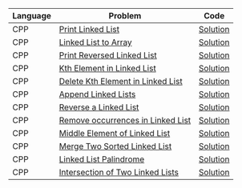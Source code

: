 | Language | Problem                                                                                                          | Code                                                                                                              |
| -------- | ---------------------------------------------------------------------------------------------------------------- | ----------------------------------------------------------------------------------------------------------------- |
| CPP      | [Print Linked List](https://workat.tech/problem-solving/practice/print-linked-list)                              | [Solution](https://github.com/ulascan54/coding-challenge/blob/main/workattech/print-linked-list.cpp)              |
| CPP      | [Linked List to Array](https://workat.tech/problem-solving/practice/linked-list-to-array)                        | [Solution](https://github.com/ulascan54/coding-challenge/blob/main/workattech/linked-list-to-array.cpp)           |
| CPP      | [Print Reversed Linked List](https://workat.tech/problem-solving/practice/print-reversed-linked-list)            | [Solution](https://github.com/ulascan54/coding-challenge/blob/main/workattech/print-reversed-linked-list.cpp)     |
| CPP      | [Kth Element in Linked List](https://workat.tech/problem-solving/practice/kth-element-linked-list)               | [Solution](https://github.com/ulascan54/coding-challenge/blob/main/workattech/kth-element-linked-list.cpp)        |
| CPP      | [Delete Kth Element in Linked List](https://workat.tech/problem-solving/practice/delete-kth-element-linked-list) | [Solution](https://github.com/ulascan54/coding-challenge/blob/main/workattech/delete-kth-element-linked-list.cpp) |
| CPP      | [Append Linked Lists](https://workat.tech/problem-solving/practice/append-linked-lists)                          | [Solution](https://github.com/ulascan54/coding-challenge/blob/main/workattech/append-linked-lists.cpp)            |
| CPP      | [Reverse a Linked List](https://workat.tech/problem-solving/practice/reverse-linked-list)                        | [Solution](https://github.com/ulascan54/coding-challenge/blob/main/workattech/reverse-linked-list.cpp)            |
| CPP      | [Remove occurrences in Linked List](https://workat.tech/problem-solving/practice/remove-occurences-linked-list)  | [Solution](https://github.com/ulascan54/coding-challenge/blob/main/workattech/remove-occurences-linked-list.cpp)  |
| CPP      | [Middle Element of Linked List](https://workat.tech/problem-solving/practice/middle-element-linked-list)         | [Solution](https://github.com/ulascan54/coding-challenge/blob/main/workattech/middle-element-linked-list.cpp)     |
| CPP      | [Merge Two Sorted Linked List](https://workat.tech/problem-solving/practice/merge-sorted-linked-list)            | [Solution](https://github.com/ulascan54/coding-challenge/blob/main/workattech/merge-sorted-linked-list.cpp)       |
| CPP      | [Linked List Palindrome](https://workat.tech/problem-solving/practice/linked-list-palindrome)                    | [Solution](https://github.com/ulascan54/coding-challenge/blob/main/workattech/linked-list-palindrome.cpp)         |
| CPP      | [Intersection of Two Linked Lists](https://workat.tech/problem-solving/practice/intersection-two-linked-lists)   | [Solution](https://github.com/ulascan54/coding-challenge/blob/main/workattech/intersection-two-linked-lists.cpp)  |
